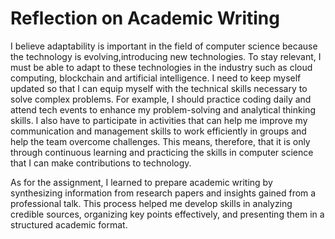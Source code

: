 # Reflection on Academic Writing
I believe adaptability is important in the field of computer science because the technology is evolving,introducing new technologies. To stay relevant, I must be able to adapt to these technologies in the industry such as cloud computing, blockchain and artificial intelligence. I need to keep myself updated so that I can equip myself with the technical skills necessary to solve complex problems. For example, I should practice coding daily and attend tech events to enhance my problem-solving and analytical thinking skills. I also have to participate in activities that can help me improve my communication and management skills to work efficiently in groups and help the team overcome challenges. This means, therefore, that it is only through continuous learning and practicing the skills in computer science that I can make contributions to technology.

As for the assignment, I learned to prepare academic writing by synthesizing information from research papers and insights gained from a professional talk. This process helped me develop skills in analyzing credible sources, organizing key points effectively, and presenting them in a structured academic format.
